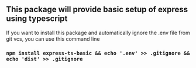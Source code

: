 ## This package will provide basic setup of express using typescript  
If you want to install this package and automatically ignore the .env file from git vcs, you can use this command line  
### ```npm install express-ts-basic && echo '.env' >> .gitignore && echo 'dist' >> .gitignore``` 
